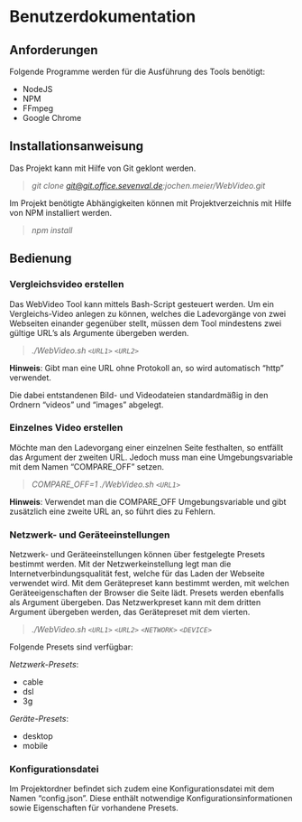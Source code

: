 # Benutzerdokumentation

## Anforderungen

Folgende Programme werden für die Ausführung des Tools benötigt:

* NodeJS
* NPM
* FFmpeg
* Google Chrome

## Installationsanweisung

Das Projekt kann mit Hilfe von Git geklont werden.

> *git clone git@git.office.sevenval.de:jochen.meier/WebVideo.git*

Im Projekt benötigte Abhängigkeiten können mit Projektverzeichnis mit Hilfe von NPM installiert werden.

> *npm install*

## Bedienung

### Vergleichsvideo erstellen

Das WebVideo Tool kann mittels Bash-Script gesteuert werden.
Um ein Vergleichs-Video anlegen zu können, welches die Ladevorgänge von zwei Webseiten einander gegenüber stellt, müssen dem Tool mindestens zwei gültige URL’s als Argumente übergeben werden.

> *./WebVideo.sh `<URL1>` `<URL2>`*


**Hinweis**: Gibt man eine URL ohne Protokoll an, so wird automatisch “http” verwendet.

Die dabei entstandenen Bild- und Videodateien standardmäßig in den Ordnern “videos” und “images” abgelegt.

### Einzelnes Video erstellen

Möchte man den Ladevorgang einer einzelnen Seite festhalten, so entfällt das Argument der zweiten URL. Jedoch muss man eine Umgebungsvariable mit dem Namen “COMPARE_OFF” setzen.

> *COMPARE_OFF=1 ./WebVideo.sh `<URL1>`*

**Hinweis**: Verwendet man die COMPARE_OFF Umgebungsvariable und gibt zusätzlich eine zweite URL an, so führt dies zu Fehlern.

### Netzwerk- und Geräteeinstellungen

Netzwerk- und Geräteeinstellungen können über festgelegte Presets bestimmt werden. Mit der Netzwerkeinstellung legt man die Internetverbindungsqualität fest, welche für das Laden der Webseite verwendet wird. Mit dem Gerätepreset kann bestimmt werden, mit welchen Geräteeigenschaften der Browser die Seite lädt. Presets werden ebenfalls als Argument übergeben.
Das Netzwerkpreset kann mit dem dritten Argument übergeben werden, das Gerätepreset mit dem vierten.

> *./WebVideo.sh `<URL1>` `<URL2>` `<NETWORK>` `<DEVICE>`*

Folgende Presets sind verfügbar:

*Netzwerk-Presets*:
* cable
* dsl
* 3g

*Geräte-Presets*:
* desktop
* mobile

### Konfigurationsdatei

Im Projektordner befindet sich zudem eine Konfigurationsdatei mit dem Namen “config.json”. Diese enthält notwendige Konfigurationsinformationen sowie Eigenschaften für vorhandene Presets.
